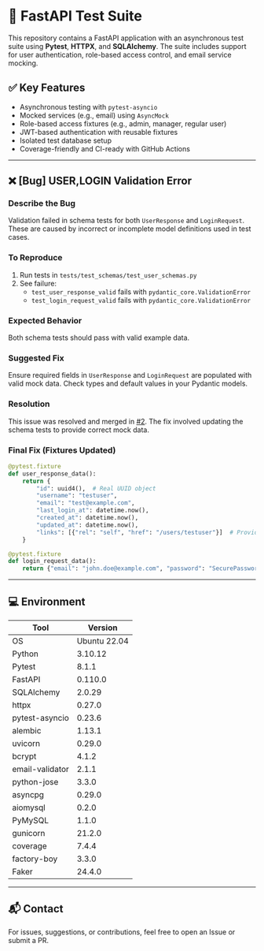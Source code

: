 # 🧪 FastAPI Test Suite

This repository contains a FastAPI application with an asynchronous test suite using **Pytest**, **HTTPX**, and **SQLAlchemy**. The suite includes support for user authentication, role-based access control, and email service mocking.

## ✅ Key Features

- Asynchronous testing with `pytest-asyncio`
- Mocked services (e.g., email) using `AsyncMock`
- Role-based access fixtures (e.g., admin, manager, regular user)
- JWT-based authentication with reusable fixtures
- Isolated test database setup
- Coverage-friendly and CI-ready with GitHub Actions

---

## ❌ [Bug] USER,LOGIN Validation Error

### Describe the Bug
Validation failed in schema tests for both `UserResponse` and `LoginRequest`. These are caused by incorrect or incomplete model definitions used in test cases.

### To Reproduce

1. Run tests in `tests/test_schemas/test_user_schemas.py`
2. See failure:
   - `test_user_response_valid` fails with `pydantic_core.ValidationError`
   - `test_login_request_valid` fails with `pydantic_core.ValidationError`

### Expected Behavior
Both schema tests should pass with valid example data.

### Suggested Fix
Ensure required fields in `UserResponse` and `LoginRequest` are populated with valid mock data. Check types and default values in your Pydantic models.

### Resolution
This issue was resolved and merged in [#2](https://github.com/mb2362/event_manager/tree/2-test-userlogin-validation-error). The fix involved updating the schema tests to provide correct mock data.

### Final Fix (Fixtures Updated)
```python
@pytest.fixture
def user_response_data():
    return {
        "id": uuid4(),  # Real UUID object
        "username": "testuser",
        "email": "test@example.com",
        "last_login_at": datetime.now(),
        "created_at": datetime.now(),
        "updated_at": datetime.now(),
        "links": [{"rel": "self", "href": "/users/testuser"}]  # Provide minimal valid structure if expected
    }

@pytest.fixture
def login_request_data():
    return {"email": "john.doe@example.com", "password": "SecurePassword123!"}  # was "username"
```

---

## 💻 Environment

| Tool              | Version         |
|-------------------|------------------|
| OS                | Ubuntu 22.04     |
| Python            | 3.10.12          |
| Pytest            | 8.1.1            |
| FastAPI           | 0.110.0          |
| SQLAlchemy        | 2.0.29           |
| httpx             | 0.27.0           |
| pytest-asyncio    | 0.23.6           |
| alembic           | 1.13.1           |
| uvicorn           | 0.29.0           |
| bcrypt            | 4.1.2            |
| email-validator   | 2.1.1            |
| python-jose       | 3.3.0            |
| asyncpg           | 0.29.0           |
| aiomysql          | 0.2.0            |
| PyMySQL           | 1.1.0            |
| gunicorn          | 21.2.0           |
| coverage          | 7.4.4            |
| factory-boy       | 3.3.0            |
| Faker             | 24.4.0           |

---

## 📬 Contact

For issues, suggestions, or contributions, feel free to open an Issue or submit a PR.